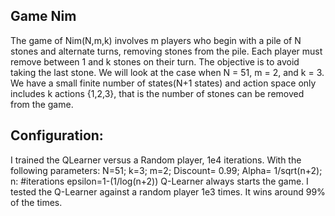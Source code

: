 ## Game Nim
The game of Nim(N,m,k) involves m players who begin with a pile of N stones and
alternate turns, removing stones from the pile. Each player must remove between 1 and
k stones on their turn. The objective is to avoid taking the last stone. 
We will look at the case when N = 51, m = 2, and k = 3.
We have a small finite number of states(N+1 states) and action space only includes k actions {1,2,3}, that is the number of stones can be removed from the game.

## Configuration:
I trained the QLearner versus a Random player, 1e4 iterations.
With the following parameters:
N=51; k=3; m=2;
Discount= 0.99;
Alpha= 1/sqrt(n+2); n: #iterations
epsilon=1-(1/log(n+2))
Q-Learner always starts the game.
I tested the Q-Learner against a random player 1e3 times.
It wins around 99% of the times.

